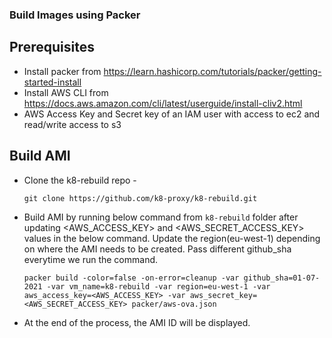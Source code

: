 ### Build Images using Packer

## Prerequisites

- Install packer from https://learn.hashicorp.com/tutorials/packer/getting-started-install
- Install AWS CLI from https://docs.aws.amazon.com/cli/latest/userguide/install-cliv2.html
- AWS Access Key and Secret key of an IAM user with access to ec2 and read/write access to s3

## Build AMI

- Clone the k8-rebuild repo - 
    ```
    git clone https://github.com/k8-proxy/k8-rebuild.git
    ```
- Build AMI by running below command from `k8-rebuild` folder after updating <AWS_ACCESS_KEY> and <AWS_SECRET_ACCESS_KEY> values in the below command. Update the region(eu-west-1) depending on where the AMI needs to be created. Pass different github_sha everytime we run the command.
    ```
    packer build -color=false -on-error=cleanup -var github_sha=01-07-2021 -var vm_name=k8-rebuild -var region=eu-west-1 -var aws_access_key=<AWS_ACCESS_KEY> -var aws_secret_key=<AWS_SECRET_ACCESS_KEY> packer/aws-ova.json
    ```
- At the end of the process, the AMI ID will be displayed.
